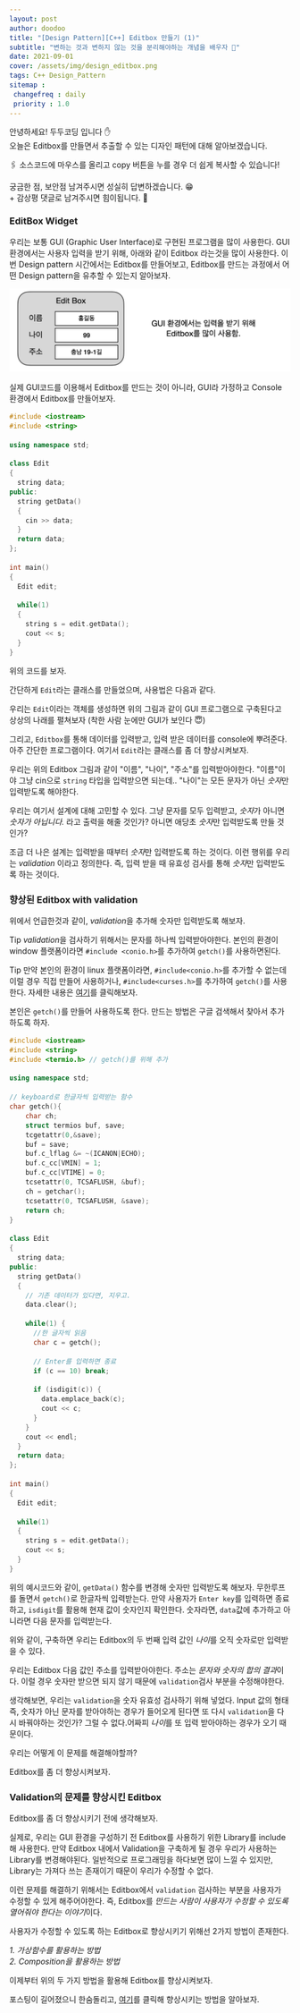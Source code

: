 ```yaml
---
layout: post
author: doodoo
title: "[Design Pattern][C++] Editbox 만들기 (1)"
subtitle: "변하는 것과 변하지 않는 것을 분리해야하는 개념을 배우자 🙊"
date: 2021-09-01
cover: /assets/img/design_editbox.png
tags: C++ Design_Pattern
sitemap :
 changefreq : daily
 priority : 1.0
---
```

안녕하세요! <span class="doodoo">두두코딩</span> 입니다 ✋ <br>
오늘은 Editbox를 만들면서 추출할 수 있는 디자인 패턴에 대해 알아보겠습니다.

🖇 소스코드에 마우스를 올리고 <span class="tip">copy</span> 버튼을 누를 경우 더 쉽게 복사할 수 있습니다!

궁금한 점, 보안점 남겨주시면 성실히 답변하겠습니다. 😁 <br>
\+ 감상평 댓글로 남겨주시면 힘이됩니다. 🙇

### EditBox Widget
우리는 보통 GUI (Graphic User Interface)로 구현된 프로그램을 많이 사용한다. GUI 환경에서는 사용자 입력을 받기 위해, 아래와 같이 Editbox 라는것을 많이 사용한다. 이번 Design pattern 시간에서는 Editbox를 만들어보고, Editbox를 만드는 과정에서 어떤 Design pattern을 유추할 수 있는지 알아보자.

![editbox](/assets/img/design_editbox.png)

실제 GUI코드를 이용해서 Editbox를 만드는 것이 아니라, GUI라 가정하고 Console 환경에서 Editbox를 만들어보자.

```cpp
#include <iostream>
#include <string>

using namespace std;

class Edit
{
  string data;
public:
  string getData()
  {
    cin >> data;
  }
  return data;
};

int main()
{
  Edit edit;

  while(1)
  {
    string s = edit.getData();
    cout << s;
  }
}
```

위의 코드를 보자.

간단하게 `Edit`라는 클래스를 만들었으며, 사용법은 다음과 같다.

우리는 `Edit`이라는 객체를 생성하면 위의 그림과 같이 GUI 프로그램으로 구축된다고 상상의 나래를 펼쳐보자 (착한 사람 눈에만 GUI가 보인다 😇)

그리고, `Editbox`를 통해 데이터를 입력받고, 입력 받은 데이터를 console에 뿌려준다. 아주 간단한 프로그램이다. 여기서 `Edit`라는 클래스를 좀 더 향상시켜보자.

우리는 위의 Editbox 그림과 같이 "이름", "나이", "주소"를 입력받아야한다. "이름"이야 그냥 cin으로 `string` 타입을 입력받으면 되는데.. "나이"는 모든 문자가 아닌 *숫자*만 입력받도록 해야한다.

우리는 여기서 설계에 대해 고민할 수 있다. 그냥 문자를 모두 입력받고, *숫자*가 아니면 *숫자가 아닙니다.* 라고 출력을 해줄 것인가? 아니면 애당초 *숫자*만 입력받도록 만들 것인가?

조금 더 나은 설계는 입력받을 때부터 *숫자*만 입력받도록 하는 것이다. 이런 행위를 우리는 *validation* 이라고 정의한다. 즉, 입력 받을 때 유효성 검사를 통해 *숫자*만 입력받도록 하는 것이다.

### 향상된 Editbox with validation
위에서 언급한것과 같이, *validation*을 추가해 숫자만 입력받도록 해보자.

<span class="tip">Tip</span> *validation*을 검사하기 위해서는 문자를 하나씩 입력받아야한다. 본인의 환경이 window 플랫폼이라면 `#include <conio.h>`를 추가하여 `getch()`를 사용하면된다.

<span class="tip">Tip</span> 만약 본인의 환경이 linux 플랫폼이라면, `#include<conio.h>`를 추가할 수 없는데 이럴 경우 직접 만들어 사용하거나, `#include<curses.h>`를 추가하여 `getch()`를 사용한다. 자세한 내용은 [여기](https://linux.die.net/man/3/getch)를 클릭해보자.

본인은 `getch()`를 만들어 사용하도록 한다. 만드는 방법은 구글 검색해서 찾아서 추가하도록 하자.

```cpp
#include <iostream>
#include <string>
#include <termio.h> // getch()를 위해 추가

using namespace std;

// keyboard로 한글자씩 입력받는 함수
char getch(){
    char ch;
    struct termios buf, save;
    tcgetattr(0,&save);
    buf = save;
    buf.c_lflag &= ~(ICANON|ECHO);
    buf.c_cc[VMIN] = 1;
    buf.c_cc[VTIME] = 0;
    tcsetattr(0, TCSAFLUSH, &buf);
    ch = getchar();
    tcsetattr(0, TCSAFLUSH, &save);
    return ch;
}

class Edit
{
  string data;
public:
  string getData()
  {
    // 기존 데이터가 있다면, 지우고.
    data.clear();

    while(1) {
      //한 글자씩 읽음
      char c = getch();

      // Enter를 입력하면 종료
      if (c == 10) break;

      if (isdigit(c)) {
        data.emplace_back(c);
        cout << c;
      }
    }
    cout << endl;
  }
  return data;
};

int main()
{
  Edit edit;

  while(1)
  {
    string s = edit.getData();
    cout << s;
  }
}
```

위의 예시코드와 같이, `getData()` 함수를 변경해 숫자만 입력받도록 해보자. 무한루프를 돌면서 `getch()`로 한글자씩 입력받는다. 만약 사용자가 `Enter key`를 입력하면 종료하고, `isdigit`를 활용해 현재 값이 숫자인지 확인한다. 숫자라면, `data`값에 추가하고 아니라면 다음 문자를 입력받는다.

위와 같이, 구축하면 우리는 Editbox의 두 번째 입력 값인 *나이*를 오직 숫자로만 입력받을 수 있다.

우리는 Editbox 다음 값인 주소를 입력받아야한다. 주소는 *문자와 숫자의 합의 결과*이다. 이럴 경우 숫자만 받으면 되지 않기 때문에 `validation`검사 부분을 수정해야한다.

생각해보면, 우리는 `validation`을 숫자 유효성 검사하기 위해 넣었다. Input 값의 형태 즉, 숫자가 아닌 문자를 받아야하는 경우가 들어오게 된다면 또 다시 `validation`을 다시 바꿔야하는 것인가? 그럴 수 없다.어짜피 *나이*를 또 입력 받아야하는 경우가 오기 때문이다.

우리는 어떻게 이 문제를 해결해야할까?

Editbox를 좀 더 향상시켜보자.

### Validation의 문제를 향상시킨 Editbox
Editbox를 좀 더 향상시키기 전에 생각해보자.

실제로, 우리는 GUI 환경을 구성하기 전 Editbox를 사용하기 위한 Library를 include해 사용한다. 만약 Editbox 내에서 Validation을 구축하게 될 경우 우리가 사용하는 Library를 변경해야된다. 일반적으로 프로그래밍을 하다보면 많이 느낄 수 있지만, Library는 가져다 쓰는 존재이기 때문이 우리가 수정할 수 없다.

이런 문제를 해결하기 위해서는 Editbox에서 `validation` 검사하는 부분을 사용자가 수정할 수 있게 해주어야한다. 즉, Editbox를 *만드는 사람이 사용자가 수정할 수 있도록 열어줘야 한다는 이야기*이다.

사용자가 수정할 수 있도록 하는 Editbox로 향상시키기 위해선 2가지 방법이 존재한다.

*1. 가상함수를 활용하는 방법* <br>
*2. Composition을 활용하는 방법*

이제부터 위의 두 가지 방법을 활용해 Editbox를 향상시켜보자.

포스팅이 길어졌으니 한숨돌리고, [여기]()를 클릭해 향상시키는 방법을 알아보자.
